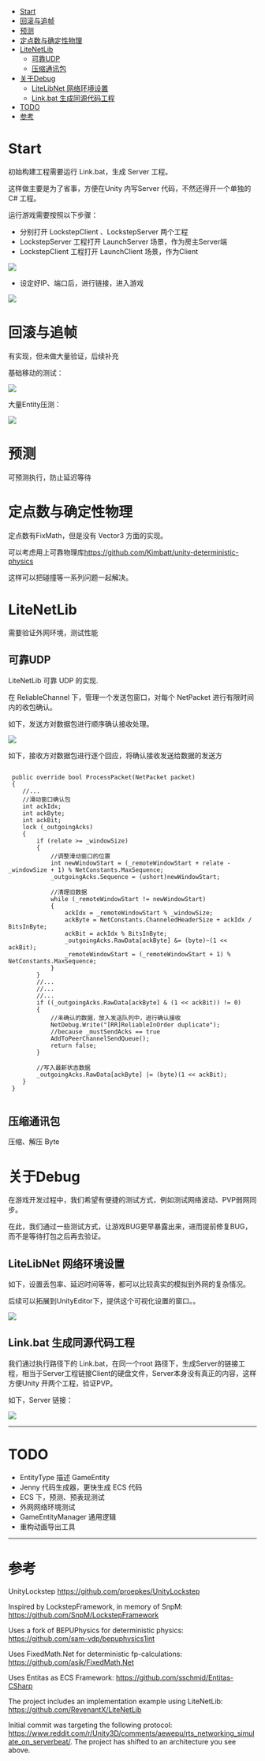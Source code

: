 
- [Start](#start)
- [回滚与追帧](#回滚与追帧)
- [预测](#预测)
- [定点数与确定性物理](#定点数与确定性物理)
- [LiteNetLib](#litenetlib)
  - [可靠UDP](#可靠udp)
  - [压缩通讯包](#压缩通讯包)
- [关于Debug](#关于debug)
  - [LiteLibNet 网络环境设置](#litelibnet-网络环境设置)
  - [Link.bat 生成同源代码工程](#linkbat-生成同源代码工程)
- [TODO](#todo)
- [参考](#参考)

# Start

初始构建工程需要运行 Link.bat，生成 Server 工程。

这样做主要是为了省事，方便在Unity 内写Server 代码，不然还得开一个单独的C# 工程。

运行游戏需要按照以下步骤：

- 分别打开 LockstepClient 、LockstepServer 两个工程
- LockstepServer 工程打开 LaunchServer 场景，作为房主Server端
- LockstepClient 工程打开 LaunchClient 场景，作为Client

![](Doc/pic.res/20221021114044.png)  

- 设定好IP、端口后，进行链接，进入游戏

![](Doc/pic.res/20221021114904.png)  



# 回滚与追帧

有实现，但未做大量验证，后续补充

基础移动的测试：

![](Doc/pic.res/inputEntity.gif)

大量Entity压测：

![](Doc/pic.res/lockstep.gif)



# 预测

可预测执行，防止延迟等待

# 定点数与确定性物理

定点数有FixMath，但是没有 Vector3 方面的实现。

可以考虑用上可靠物理库<https://github.com/Kimbatt/unity-deterministic-physics>

这样可以把碰撞等一系列问题一起解决。


# LiteNetLib

需要验证外网环境，测试性能

## 可靠UDP

LiteNetLib 可靠 UDP 的实现.


在 ReliableChannel 下，管理一个发送包窗口，对每个 NetPacket 进行有限时间内的收包确认。

如下，发送方对数据包进行顺序确认接收处理。

![](Doc/pic.res/20221028141553.png)  


如下，接收方对数据包进行逐个回应，将确认接收发送给数据的发送方

```CSharp

 public override bool ProcessPacket(NetPacket packet)
 {
    //...
    //滑动窗口确认包
    int ackIdx;
    int ackByte;
    int ackBit;
    lock (_outgoingAcks)
    {
        if (relate >= _windowSize)
        {
            //调整滑动窗口的位置
            int newWindowStart = (_remoteWindowStart + relate - _windowSize + 1) % NetConstants.MaxSequence;
            _outgoingAcks.Sequence = (ushort)newWindowStart;

            //清理旧数据
            while (_remoteWindowStart != newWindowStart)
            {
                ackIdx = _remoteWindowStart % _windowSize;
                ackByte = NetConstants.ChanneledHeaderSize + ackIdx / BitsInByte;
                ackBit = ackIdx % BitsInByte;
                _outgoingAcks.RawData[ackByte] &= (byte)~(1 << ackBit);
                _remoteWindowStart = (_remoteWindowStart + 1) % NetConstants.MaxSequence;
            }
        }
        //...
        //...
        //...
        if ((_outgoingAcks.RawData[ackByte] & (1 << ackBit)) != 0)
        {
            //未确认的数据，放入发送队列中，进行确认接收
            NetDebug.Write("[RR]ReliableInOrder duplicate");
            //because _mustSendAcks == true
            AddToPeerChannelSendQueue();
            return false;
        }

        //写入最新状态数据
        _outgoingAcks.RawData[ackByte] |= (byte)(1 << ackBit);
    }
 }


```


## 压缩通讯包

压缩、解压 Byte

# 关于Debug

在游戏开发过程中，我们希望有便捷的测试方式，例如测试网络波动、PVP弱网同步。

在此，我们通过一些测试方式，让游戏BUG更早暴露出来，进而提前修复BUG，而不是等待打包之后再去验证。

## LiteLibNet 网络环境设置

如下，设置丢包率、延迟时间等等，都可以比较真实的模拟到外网的复杂情况。

后续可以拓展到UnityEditor下，提供这个可视化设置的窗口。。

![](Doc/pic.res/20221027165306.png)  

## Link.bat 生成同源代码工程

我们通过执行路径下的 Link.bat，在同一个root 路径下，生成Server的链接工程，相当于Server工程链接Client的硬盘文件，Server本身没有真正的内容，这样方便Unity 开两个工程，验证PVP。

如下，Server 链接：

![](Doc/pic.res/20221027170004.png)  



---

# TODO

- EntityType 描述 GameEntity
- Jenny 代码生成器，更快生成 ECS 代码
- ECS 下，预测、预表现测试
- 外网网络环境测试
- GameEntityManager 通用逻辑
- 重构动画导出工具


---
# 参考


UnityLockstep
<https://github.com/proepkes/UnityLockstep>

Inspired by LockstepFramework, in memory of SnpM:
<https://github.com/SnpM/LockstepFramework>

Uses a fork of BEPUPhysics for deterministic physics:
<https://github.com/sam-vdp/bepuphysics1int>

Uses FixedMath.Net for deterministic fp-calculations:
<https://github.com/asik/FixedMath.Net>

Uses Entitas as ECS Framework:
<https://github.com/sschmid/Entitas-CSharp>

The project includes an implementation example using LiteNetLib:
<https://github.com/RevenantX/LiteNetLib>

Initial commit was targeting the following protocol: https://www.reddit.com/r/Unity3D/comments/aewepu/rts_networking_simulate_on_serverbeat/.  The project has shifted to an architecture you see above.




